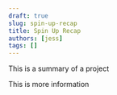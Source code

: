 ```yaml
---
draft: true
slug: spin-up-recap
title: Spin Up Recap
authors: [jess]
tags: []
---
```


This is a summary of a project

<!--truncate-->

This is more information